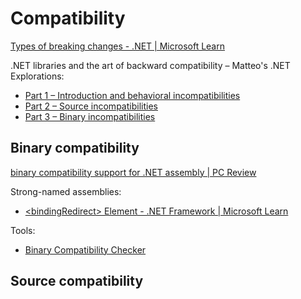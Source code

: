 # Compatibility
[Types of breaking changes - .NET | Microsoft Learn](https://learn.microsoft.com/en-us/dotnet/core/compatibility/)

.NET libraries and the art of backward compatibility – Matteo's .NET Explorations:
- [Part 1 – Introduction and behavioral incompatibilities](https://matteo.tech.blog/2020/03/03/net-libraries-and-the-art-of-backward-compatibility-part-1/)
- [Part 2 – Source incompatibilities](https://matteo.tech.blog/2020/04/22/net-libraries-and-the-art-of-backward-compatibility-part-2/)
- [Part 3 – Binary incompatibilities](https://matteo.tech.blog/2020/04/30/net-libraries-and-the-art-of-backward-compatibility-part-3/)

## Binary compatibility
[binary compatibility support for .NET assembly | PC Review](https://www.pcreview.co.uk/threads/binary-compatibility-support-for-net-assembly.1432136/)

Strong-named assemblies:
- [\<bindingRedirect\> Element - .NET Framework | Microsoft Learn](https://learn.microsoft.com/en-us/dotnet/framework/configure-apps/file-schema/runtime/bindingredirect-element)

Tools:
- [Binary Compatibility Checker](https://github.com/tunnelvisionlabs/dotnet-compatibility)

## Source compatibility
